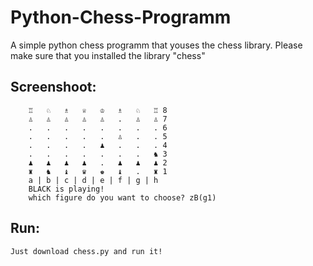 # Python-Chess-Programm
A simple python chess programm that youses the chess library.
Please make sure that you installed the library "chess"
## Screenshoot:
        ♖   ♘   ♗   ♕   ♔   ♗   ♘   ♖ 8
        ♙   ♙   ♙   ♙   ♙   .   ♙   ♙ 7
        .   .   .   .   .   .   .   . 6
        .   .   .   .   .   ♙   .   . 5
        .   .   .   .   ♟   .   .   . 4
        .   .   .   .   .   .   .   ♞ 3
        ♟   ♟   ♟   ♟   .   ♟   ♟   ♟ 2
        ♜   ♞   ♝   ♛   ♚   ♝   .   ♜ 1
        a | b | c | d | e | f | g | h
        BLACK is playing!
        which figure do you want to choose? zB(g1)
## Run:
    Just download chess.py and run it!
